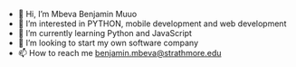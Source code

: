 - 👋 Hi, I’m Mbeva Benjamin Muuo
- 👀 I’m interested in PYTHON, mobile development and web development
- 🌱 I’m currently learning Python and JavaScript
- 💞️ I’m looking to start my own software company
- 📫 How to reach me  benjamin.mbeva@strathmore.edu

<!---
GenuineCreators/GenuineCreators is a ✨ special ✨ repository because its `README.md` (this file) appears on your GitHub profile.
You can click the Preview link to take a look at your changes.
--->
